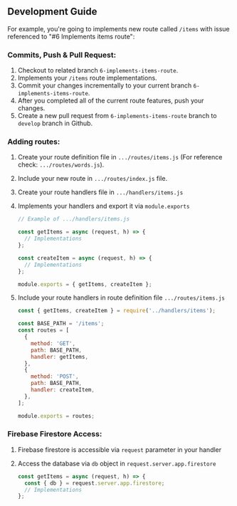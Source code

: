
## Development Guide
For example, you're going to implements new route called `/items` with issue referenced to "#6 Implements items route":
### Commits, Push & Pull Request:
1. Checkout to related branch `6-implements-items-route`.
3. Implements your `/items` route implementations.
4. Commit your changes incrementally to your current branch `6-implements-items-route`.
5. After you completed all of the current route features, push your changes.
6. Create a new pull request from `6-implements-items-route` branch to `develop` branch in Github.

### Adding routes:
1. Create your route definition file in `.../routes/items.js` (For reference check: `.../routes/words.js`).
2. Include your new route in `.../routes/index.js` file.
3. Create your route handlers file in `.../handlers/items.js`
4. Implements your handlers and export it via `module.exports`

    ```js
    // Example of .../handlers/items.js

    const getItems = async (request, h) => {
      // Implementations
    };

    const createItem = async (request, h) => {
      // Implementations
    };

    module.exports = { getItems, createItem };

    ```
5. Include your route handlers in route definition file `.../routes/items.js`

    ```js
    const { getItems, createItem } = require('../handlers/items');

    const BASE_PATH = '/items';
    const routes = [
      {
        method: 'GET',
        path: BASE_PATH,
        handler: getItems,
      },
      {
        method: 'POST',
        path: BASE_PATH,
        handler: createItem,
      },
    ];

    module.exports = routes;

    ```

### Firebase Firestore Access:
1. Firebase firestore is accessible via `request` parameter in your handler
2. Access the database via `db` object in `request.server.app.firestore`

    ```js
    const getItems = async (request, h) => {
      const { db } = request.server.app.firestore;
      // Implementations
    };
    ```
